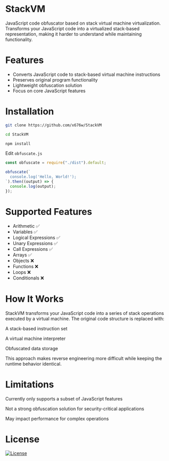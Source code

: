 # StackVM

JavaScript code obfuscator based on stack virtual machine virtualization. Transforms your JavaScript code into a virtualized stack-based representation, making it harder to understand while maintaining functionality.

# Features

- Converts JavaScript code to stack-based virtual machine instructions
- Preserves original program functionality
- Lightweight obfuscation solution
- Focus on core JavaScript features

# Installation
```bash
git clone https://github.com/x676w/StackVM

cd StackVM

npm install
```

Edit `obfuscate.js`
```js
const obfuscate = require("./dist").default;

obfuscate(`
  console.log('Hello, World!');
`).then((output) => {
  console.log(output);
});
```

# Supported Features
- Arithmetic	          ✅
- Variables	            ✅
- Logical Expressions	  ✅
- Unary Expressions	    ✅
- Call Expressions	    ✅
- Arrays	              ✅
- Objects	              ❌​
- Functions	            ❌​
- Loops	                ❌​
- Conditionals	        ❌​

# How It Works
StackVM transforms your JavaScript code into a series of stack operations executed by a virtual machine. The original code structure is replaced with:

A stack-based instruction set

A virtual machine interpreter

Obfuscated data storage

This approach makes reverse engineering more difficult while keeping the runtime behavior identical.

# Limitations
Currently only supports a subset of JavaScript features

Not a strong obfuscation solution for security-critical applications

May impact performance for complex operations

# License
[![License](https://img.shields.io/badge/license-UNLICENSED-lightgray.svg)]()